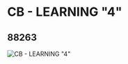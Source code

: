 # CB - LEARNING "4"
## 88263
![CB - LEARNING "4"](https://lc-www-live-s.legocdn.com/media/bricks/5/2/4566626.jpg)